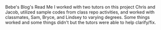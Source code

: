 Bebe's Blog's Read Me
I worked with two tutors on this project Chris and Jacob, utilized sample codes from class repo activities, and worked with classmates, Sam, Bryce, and Lindsey to varying degrees. Some things worked and some things didn't but the tutors were able to help clarify/fix.
